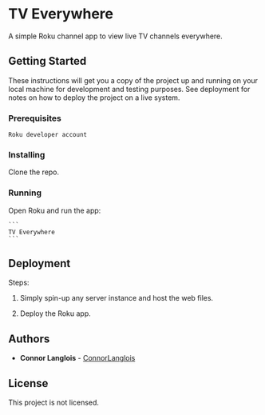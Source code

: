 # TV Everywhere

A simple Roku channel app to view live TV channels everywhere.

## Getting Started

These instructions will get you a copy of the project up and running on your local machine for development and testing purposes. See deployment for notes on how to deploy the project on a live system.

### Prerequisites

```
Roku developer account
```

### Installing

Clone the repo.

### Running

Open Roku and run the app:

	```
	TV Everywhere
	```

## Deployment

Steps:

1. Simply spin-up any server instance and host the web files.

2. Deploy the Roku app.

## Authors

* **Connor Langlois** - [ConnorLanglois](https://github.com/ConnorLanglois)

## License

This project is not licensed.
